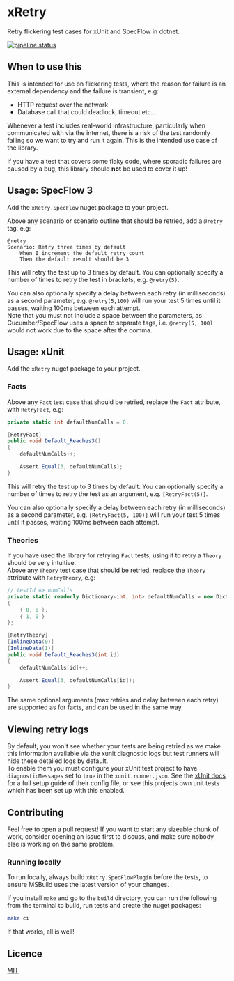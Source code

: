 # xRetry
Retry flickering test cases for xUnit and SpecFlow in dotnet.

[![pipeline status](https://gitlab.com/JoshKeegan/xRetry/badges/master/pipeline.svg)](https://gitlab.com/JoshKeegan/xRetry/pipelines)

## When to use this
This is intended for use on flickering tests, where the reason for failure is an external 
dependency and the failure is transient, e.g:
 - HTTP request over the network
 - Database call that could deadlock, timeout etc...

Whenever a test includes real-world infrastructure, particularly when communicated with via the
internet, there is a risk of the test randomly failing so we want to try and run it again. 
This is the intended use case of the library.  

If you have a test that covers some flaky code, where sporadic failures are caused by a bug, 
this library should **not** be used to cover it up!

## Usage: SpecFlow 3
Add the `xRetry.SpecFlow` nuget package to your project.  

Above any scenario or scenario outline that should be retried, add a `@retry` tag, e.g:
```gherkin
@retry
Scenario: Retry three times by default
	When I increment the default retry count
	Then the default result should be 3
```
This will retry the test up to 3 times by default. You can optionally specify a number of times 
to retry the test in brackets, e.g. `@retry(5)`.  

You can also optionally specify a delay between each retry (in milliseconds) as a second 
parameter, e.g. `@retry(5,100)` will run your test 5 times until it passes, waiting 100ms
between each attempt.  
Note that you must not include a space between the parameters, as Cucumber/SpecFlow uses
a space to separate tags, i.e. `@retry(5, 100)` would not work due to the space after the comma.

## Usage: xUnit
Add the `xRetry` nuget package to your project.

### Facts
Above any `Fact` test case that should be retried, replace the `Fact` attribute, with 
`RetryFact`, e.g:
```cs
private static int defaultNumCalls = 0;

[RetryFact]
public void Default_Reaches3()
{
    defaultNumCalls++;

    Assert.Equal(3, defaultNumCalls);
}

```
This will retry the test up to 3 times by default. You can optionally specify a number of times
to retry the test as an argument, e.g. `[RetryFact(5)]`.  

You can also optionally specify a delay between each retry (in milliseconds) as a second 
parameter, e.g. `[RetryFact(5, 100)]` will run your test 5 times until it passes, waiting 100ms
between each attempt.


### Theories
If you have used the library for retrying `Fact` tests, using it to retry a `Theory` should be very intuitive.  
Above any `Theory` test case that should be retried, replace the `Theory` attribute with `RetryTheory`, e.g:
```cs
// testId => numCalls
private static readonly Dictionary<int, int> defaultNumCalls = new Dictionary<int, int>()
{
    { 0, 0 },
    { 1, 0 }
};

[RetryTheory]
[InlineData(0)]
[InlineData(1)]
public void Default_Reaches3(int id)
{
    defaultNumCalls[id]++;

    Assert.Equal(3, defaultNumCalls[id]);
}
```
The same optional arguments (max retries and delay between each retry) are supported as for facts, and can be used in the same way.

## Viewing retry logs
By default, you won't see whether your tests are being retried as we make this information available 
via the xunit diagnostic logs but test runners will hide these detailed logs by default.  
To enable them you must configure your xUnit test project to have `diagnosticMessages` set to `true` in the `xunit.runner.json`. 
See the [xUnit docs](https://xunit.net/docs/configuration-files) for a full setup guide of their config file, or see
this projects own unit tests which has been set up with this enabled.

## Contributing
Feel free to open a pull request! If you want to start any sizeable chunk of work, consider 
opening an issue first to discuss, and make sure nobody else is working on the same problem.  

### Running locally
To run locally, always build `xRetry.SpecFlowPlugin` before the tests, to ensure MSBuild
uses the latest version of your changes.  

If you install `make` and go to the `build` directory, you can run the following from the 
terminal to build, run tests and create the nuget packages:
```bash
make ci
```
If that works, all is well!

## Licence
[MIT](LICENSE)
